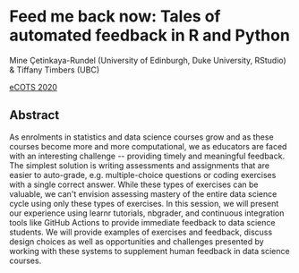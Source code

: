 # Feed me back now: Tales of automated feedback in R and Python

Mine Çetinkaya-Rundel (University of Edinburgh, Duke University, RStudio) & Tiffany Timbers (UBC)

[eCOTS 2020](https://www.causeweb.org/cause/ecots/ecots20/breakouts/9)

## Abstract

As enrolments in statistics and data science courses grow and as these courses become more and more computational, we as educators are faced with an interesting challenge -- providing timely and meaningful feedback. The simplest solution is writing assessments and assignments that are easier to auto-grade, e.g. multiple-choice questions or coding exercises with a single correct answer. While these types of exercises can be valuable, we can't envision assessing mastery of the entire data science cycle using only these types of exercises. In this session, we will present our experience using learnr tutorials, nbgrader, and continuous integration tools like GitHub Actions to provide immediate feedback to data science students. We will provide examples of exercises and feedback, discuss design choices as well as opportunities and challenges presented by working with these systems to supplement human feedback in data science courses.

